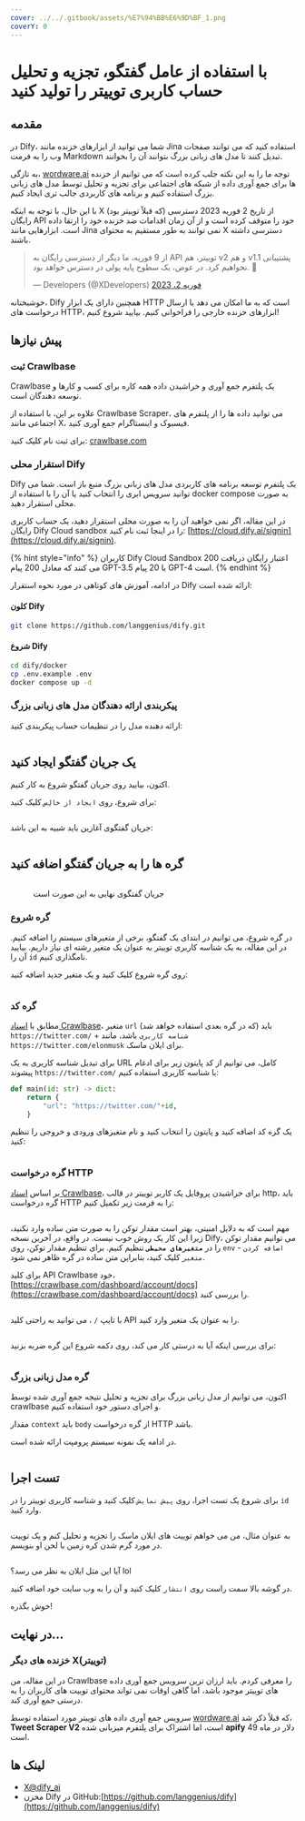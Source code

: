 ```yaml
---
cover: ../../.gitbook/assets/%E7%94%BB%E6%9D%BF_1.png
coverY: 0
---
```


# با استفاده از عامل گفتگو، تجزیه و تحلیل حساب کاربری توییتر را تولید کنید

## مقدمه

در Dify، شما می توانید از ابزارهای خزنده مانند Jina استفاده کنید که می توانند صفحات وب را به فرمت Markdown تبدیل کنند تا مدل های زبانی بزرگ بتوانند آن را بخوانند.

به تازگی، [wordware.ai](https://www.wordware.ai/) توجه ما را به این نکته جلب کرده است که می توانیم از خزنده ها برای جمع آوری داده از شبکه های اجتماعی برای تجزیه و تحلیل توسط مدل های زبانی بزرگ استفاده کنیم و برنامه های کاربردی جالب تری ایجاد کنیم.

با این حال، با توجه به اینکه X (که قبلاً توییتر بود) از تاریخ 2 فوریه 2023 دسترسی رایگان API خود را متوقف کرده است و از آن زمان اقدامات ضد خزنده خود را ارتقا داده است. ابزارهایی مانند Jina نمی توانند به طور مستقیم به محتوای X دسترسی داشته باشند.

> از 9 فوریه، ما دیگر از دسترسی رایگان به API توییتر، هم v2 و هم v1.1 پشتیبانی نخواهیم کرد. در عوض، یک سطوح پایه پولی در دسترس خواهد بود. 🧵
>
> — Developers (@XDevelopers) [فوریه 2، 2023](https://twitter.com/XDevelopers/status/1621026986784337922?ref\_src=twsrc%5Etfw)

خوشبختانه، Dify همچنین دارای یک ابزار HTTP است که به ما امکان می دهد با ارسال درخواست های HTTP، ابزارهای خزنده خارجی را فراخوانی کنیم. بیایید شروع کنیم!

## **پیش نیازها**

### ثبت Crawlbase

Crawlbase یک پلتفرم جمع آوری و خراشیدن داده همه کاره برای کسب و کارها و توسعه دهندگان است.

علاوه بر این، با استفاده از Crawlbase Scraper، می توانید داده ها را از پلتفرم های اجتماعی مانند X، فیسبوک و اینستاگرام جمع آوری کنید.

برای ثبت نام کلیک کنید: [crawlbase.com](https://crawlbase.com)

### استقرار محلی Dify

Dify یک پلتفرم توسعه برنامه های کاربردی مدل های زبانی بزرگ منبع باز است. شما می توانید سرویس ابری را انتخاب کنید یا آن را با استفاده از docker compose به صورت محلی استقرار دهید.

در این مقاله، اگر نمی خواهید آن را به صورت محلی استقرار دهید، یک حساب کاربری رایگان Dify Cloud sandbox را در اینجا ثبت نام کنید: [https://cloud.dify.ai/signin](https://cloud.dify.ai/signin).

{% hint style="info" %}
کاربران Dify Cloud Sandbox 200 اعتبار رایگان دریافت می کنند که معادل 200 پیام GPT-3.5 یا 20 پیام GPT-4 است.
{% endhint %}

در ادامه، آموزش های کوتاهی در مورد نحوه استقرار Dify ارائه شده است:

#### کلون Dify

```bash
git clone https://github.com/langgenius/dify.git
```

#### **شروع Dify**

```bash
cd dify/docker
cp .env.example .env
docker compose up -d
```

### پیکربندی ارائه دهندگان مدل های زبانی بزرگ

ارائه دهنده مدل را در تنظیمات حساب پیکربندی کنید:

<figure><img src="../../.gitbook/assets/%E6%88%AA%E5%B1%8F2024-09-03_08.51.29.png" alt=""><figcaption></figcaption></figure>

## یک جریان گفتگو ایجاد کنید

اکنون، بیایید روی جریان گفتگو شروع به کار کنیم.

برای شروع، روی `ایجاد از خالِص` کلیک کنید:

<figure><img src="../../.gitbook/assets/%E6%88%AA%E5%B1%8F2024-09-02_20.37.09.png" alt=""><figcaption></figcaption></figure>

جریان گفتگوی آغازین باید شبیه به این باشد:

<figure><img src="../../.gitbook/assets/%E6%88%AA%E5%B1%8F2024-09-02_22.44.44.png" alt=""><figcaption></figcaption></figure>

## گره ها را به جریان گفتگو اضافه کنید

<figure><img src="../../.gitbook/assets/image (114).png" alt=""><figcaption><p>جریان گفتگوی نهایی به این صورت است</p></figcaption></figure>

### گره شروع

در گره شروع، می توانیم در ابتدای یک گفتگو، برخی از متغیرهای سیستم را اضافه کنیم. در این مقاله، به یک شناسه کاربری توییتر به عنوان یک متغیر رشته ای نیاز داریم. بیایید آن را `id` نامگذاری کنیم.

روی گره شروع کلیک کنید و یک متغیر جدید اضافه کنید:

<figure><img src="../../.gitbook/assets/%E6%88%AA%E5%B1%8F2024-09-03_08.42.10.png" alt=""><figcaption></figcaption></figure>

### گره کد

مطابق با [اسناد Crawlbase](https://crawlbase.com/docs/crawling-api/scrapers/#twitter-profile)، متغیر `url` (که در گره بعدی استفاده خواهد شد) باید `https://twitter.com/` + `شناسه کاربری` باشد، مانند `https://twitter.com/elonmusk` برای ایلان ماسک.

برای تبدیل شناسه کاربری به یک URL کامل، می توانیم از کد پایتون زیر برای ادغام پیشوند `https://twitter.com/` با شناسه کاربری استفاده کنیم:

```python
def main(id: str) -> dict:
    return {
        "url": "https://twitter.com/"+id,
    }
```

یک گره کد اضافه کنید و پایتون را انتخاب کنید و نام متغیرهای ورودی و خروجی را تنظیم کنید:

<figure><img src="../../.gitbook/assets/7d5de1cce4426f70f448402d7812bd040d681c225e49a2de66b59cbde66ba834.png" alt=""><figcaption></figcaption></figure>

### گره درخواست HTTP

بر اساس [اسناد Crawlbase](https://crawlbase.com/docs/crawling-api/scrapers/#twitter-profile)، برای خراشیدن پروفایل یک کاربر توییتر در قالب http، باید گره درخواست HTTP را به فرمت زیر تکمیل کنیم:

<figure><img src="../../.gitbook/assets/%E6%88%AA%E5%B1%8F2024-09-02_19.43.21 (1).png" alt=""><figcaption></figcaption></figure>

مهم است که به دلایل امنیتی، بهتر است مقدار توکن را به صورت متن ساده وارد نکنید، زیرا این کار یک روش خوب نیست. در واقع، در آخرین نسخه Dify، می توانیم مقدار توکن را در **`متغیرهای محیطی`** تنظیم کنیم. برای تنظیم مقدار توکن، روی `env` - `اضافه کردن متغیر` کلیک کنید، بنابراین متن ساده در گره ظاهر نمی شود.

برای کلید API Crawlbase خود، [https://crawlbase.com/dashboard/account/docs](https://crawlbase.com/dashboard/account/docs) را بررسی کنید.

<figure><img src="../../.gitbook/assets/%E6%88%AA%E5%B1%8F2024-09-02_22.55.20.png" alt=""><figcaption></figcaption></figure>

با تایپ `/` ، می توانید به راحتی کلید API را به عنوان یک متغیر وارد کنید.

<figure><img src="../../.gitbook/assets/%E6%88%AA%E5%B1%8F2024-09-02_23.02.04.png" alt=""><figcaption></figcaption></figure>

برای بررسی اینکه آیا به درستی کار می کند، روی دکمه شروع این گره ضربه بزنید:

<figure><img src="../../.gitbook/assets/CleanShot 2024-10-07 at 21.44.50@2x.png" alt=""><figcaption></figcaption></figure>

### گره مدل زبانی بزرگ

اکنون، می توانیم از مدل زبانی بزرگ برای تجزیه و تحلیل نتیجه جمع آوری شده توسط crawlbase و اجرای دستور خود استفاده کنیم.

مقدار `context` باید `body` از گره درخواست HTTP باشد.

در ادامه یک نمونه سیستم پرومپت ارائه شده است.

<figure><img src="../../.gitbook/assets/%E6%88%AA%E5%B1%8F2024-09-02_23.35.38.png" alt=""><figcaption></figcaption></figure>

## تست اجرا

برای شروع یک تست اجرا، روی `پیش نمایش` کلیک کنید و شناسه کاربری توییتر را در `id` وارد کنید.

<figure><img src="../../.gitbook/assets/%E6%88%AA%E5%B1%8F2024-09-02_23.41.03.png" alt=""><figcaption></figcaption></figure>

به عنوان مثال، من می خواهم توییت های ایلان ماسک را تجزیه و تحلیل کنم و یک توییت در مورد گرم شدن کره زمین با لحن او بنویسم.

<figure><img src="../../.gitbook/assets/%E6%88%AA%E5%B1%8F2024-09-02_23.47.20.png" alt=""><figcaption></figcaption></figure>

آیا این مثل ایلان به نظر می رسد؟ lol

در گوشه بالا سمت راست روی `انتشار` کلیک کنید و آن را به وب سایت خود اضافه کنید.

خوش بگذره!

## در نهایت…

### خزنده های دیگر X(توییتر)

در این مقاله، من Crawlbase را معرفی کردم. باید ارزان ترین سرویس جمع آوری داده های توییتر موجود باشد، اما گاهی اوقات نمی تواند محتوای توییت های کاربران را به درستی جمع آوری کند.

سرویس جمع آوری داده های توییتر مورد استفاده توسط [wordware.ai](http://wordware.ai) که قبلاً ذکر شد، **Tweet Scraper V2** است، اما اشتراک برای پلتفرم میزبانی شده **apify** 49 دلار در ماه است.

## لینک ها

* [X@dify\_ai](https://x.com/dify\_ai)
* مخزن Dify در GitHub:[https://github.com/langgenius/dify](https://github.com/langgenius/dify)


